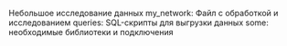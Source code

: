 Небольшое исследование данных
my_network: Файл с обработкой и исследованием
queries: SQL-скрипты для выгрузки данных
some: необходимые библиотеки и подключения
